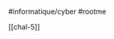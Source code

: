 <script src="../../../js/password-protect.js"></script>

#informatique/cyber 
#rootme 

[[chal-5]]

